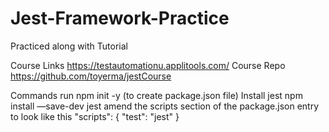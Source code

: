 # Jest-Framework-Practice
Practiced along with Tutorial

Course Links  https://testautomationu.applitools.com/
Course Repo https://github.com/toyerma/jestCourse

Commands 
run npm init -y (to create package.json file)
Install jest npm install —save-dev jest
amend the scripts section of the package.json entry to look like this "scripts": { "test": "jest" }

